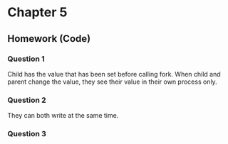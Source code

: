 
# Chapter 5

## Homework (Code)

### Question 1
Child has the value that has been set before calling fork. When child and parent change the value, they see their value in their own process only.

### Question 2 
They can both write at the same time.

### Question 3




